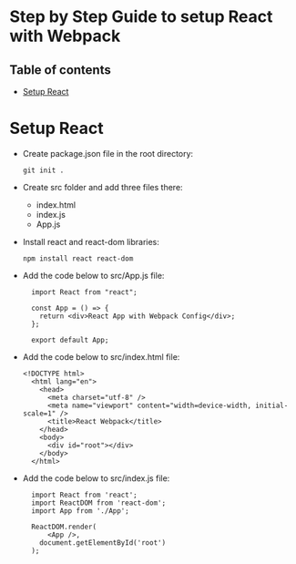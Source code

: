 # Step by Step Guide to setup React with Webpack

## Table of contents

- [Setup React](#setup-react)

# Setup React

- Create package.json file in the root directory:

  `git init .`

- Create src folder and add three files there:

  - index.html
  - index.js
  - App.js

- Install react and react-dom libraries:

  `npm install react react-dom`

- Add the code below to src/App.js file:

  ```
    import React from "react";

    const App = () => {
      return <div>React App with Webpack Config</div>;
    };

    export default App;
  ```

- Add the code below to src/index.html file:

  ```
  <!DOCTYPE html>
    <html lang="en">
      <head>
        <meta charset="utf-8" />
        <meta name="viewport" content="width=device-width, initial-scale=1" />
        <title>React Webpack</title>
      </head>
      <body>
        <div id="root"></div>
      </body>
    </html>
  ```

- Add the code below to src/index.js file:

  ```
    import React from 'react';
    import ReactDOM from 'react-dom';
    import App from './App';

    ReactDOM.render(
        <App />,
      document.getElementById('root')
    );
  ```
